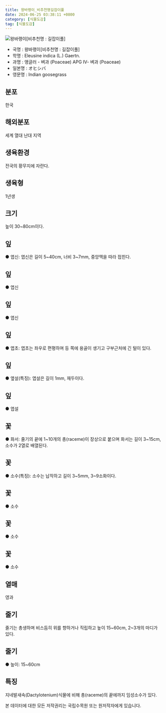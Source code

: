 ```yaml
---
title: 왕바랭이_비추천명길잡이풀
date: 2024-06-25 03:38:11 +0800
category: [식물도감]
tag: [식물도감]
---
```




![왕바랭이[비추천명 : 길잡이풀]](/fileUpload/plants/basic/Gramineae/Eleusine/14430/1_th2.JPG)
- 국명 : 왕바랭이[비추천명 : 길잡이풀]
- 학명 : Eleusine indica (L.) Gaertn.
- 과명 : 앵글러 - 벼과 (Poaceae) APG Ⅳ- 벼과 (Poaceae)
- 일본명 : オヒシバ
- 영문명 : Indian goosegrass


## 분포
한국
## 해외분포
세계 열대 난대 지역
## 생육환경
전국의 황무지에 자란다.
## 생육형
1년생
## 크기
높이 30~80cm이다.
## 잎
● 엽신: 엽신은 길이 5~40cm, 너비 3~7mm, 중앙맥을 따라 접힌다.
## 잎
● 엽신
## 잎
● 엽신
## 잎
● 엽초: 엽초는 좌우로 편평하며 등 쪽에 용골이 생기고 구부근처에 긴 털이 있다.
## 잎
● 옆설(특징): 엽설은 길이 1mm, 재두이다.
## 잎
● 엽설
## 꽃
● 화서: 줄기의 끝에 1~10개의 총(raceme)이 장상으로 붙으며 화서는 길이 3~15cm, 소수가 2열로 배열된다.
## 꽃
● 소수(특징): 소수는 납작하고 길이 3~5mm, 3~9소화이다.
## 꽃
● 소수
## 꽃
● 소수
## 꽃
● 소수
## 열매
영과
## 줄기
줄기는 총생하며 비스듬히 위를 향하거나 직립하고 높이 15~60cm, 2~3개의 마디가 있다.
## 줄기
● 높이: 15~60cm
## 특징
지네발새속(Dactylotenium)식물에 비해 총(raceme)의 끝에까지 임성소수가 있다.






본 데이터에 대한 모든 저작권리는 국립수목원 또는 원저작자에게 있습니다.
